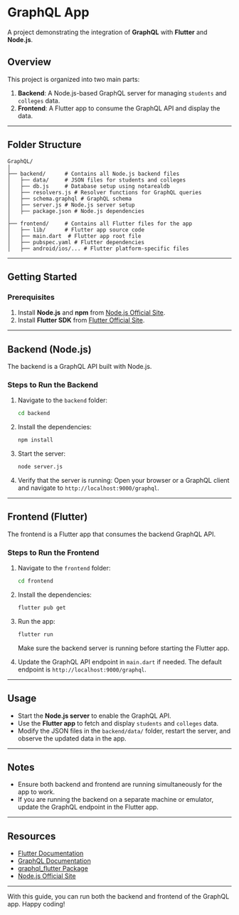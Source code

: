 
# GraphQL App

A project demonstrating the integration of **GraphQL** with **Flutter** and **Node.js**.

## Overview

This project is organized into two main parts:
1. **Backend**: A Node.js-based GraphQL server for managing `students` and `colleges` data.
2. **Frontend**: A Flutter app to consume the GraphQL API and display the data.

---

## Folder Structure

```
GraphQL/
│
├── backend/      # Contains all Node.js backend files
│   ├── data/     # JSON files for students and colleges
│   ├── db.js     # Database setup using notarealdb
│   ├── resolvers.js # Resolver functions for GraphQL queries
│   ├── schema.graphql # GraphQL schema
│   ├── server.js # Node.js server setup
│   ├── package.json # Node.js dependencies
│
├── frontend/     # Contains all Flutter files for the app
│   ├── lib/      # Flutter app source code
│   ├── main.dart  # Flutter app root file
│   ├── pubspec.yaml # Flutter dependencies
│   ├── android/ios/... # Flutter platform-specific files
```

---

## Getting Started

### Prerequisites

1. Install **Node.js** and **npm** from [Node.js Official Site](https://nodejs.org/).
2. Install **Flutter SDK** from [Flutter Official Site](https://docs.flutter.dev/get-started/install).

---

## Backend (Node.js)

The backend is a GraphQL API built with Node.js.

### Steps to Run the Backend

1. Navigate to the `backend` folder:
   ```bash
   cd backend
   ```

2. Install the dependencies:
   ```bash
   npm install
   ```

3. Start the server:
   ```bash
   node server.js
   ```

4. Verify that the server is running:
   Open your browser or a GraphQL client and navigate to `http://localhost:9000/graphql`.

---

## Frontend (Flutter)

The frontend is a Flutter app that consumes the backend GraphQL API.

### Steps to Run the Frontend

1. Navigate to the `frontend` folder:
   ```bash
   cd frontend
   ```

2. Install the dependencies:
   ```bash
   flutter pub get
   ```

3. Run the app:
   ```bash
   flutter run
   ```

   Make sure the backend server is running before starting the Flutter app.

4. Update the GraphQL API endpoint in `main.dart` if needed. The default endpoint is `http://localhost:9000/graphql`.

---

## Usage

- Start the **Node.js server** to enable the GraphQL API.
- Use the **Flutter app** to fetch and display `students` and `colleges` data.
- Modify the JSON files in the `backend/data/` folder, restart the server, and observe the updated data in the app.

---

## Notes

- Ensure both backend and frontend are running simultaneously for the app to work.
- If you are running the backend on a separate machine or emulator, update the GraphQL endpoint in the Flutter app.

---

## Resources

- [Flutter Documentation](https://docs.flutter.dev/)
- [GraphQL Documentation](https://graphql.org/learn/)
- [graphql_flutter Package](https://pub.dev/packages/graphql_flutter)
- [Node.js Official Site](https://nodejs.org/)

---

With this guide, you can run both the backend and frontend of the GraphQL app. Happy coding!